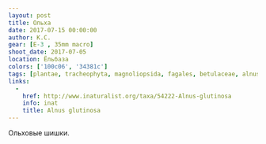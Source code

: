 ```yaml
---
layout: post
title: Ольха
date: 2017-07-15 00:00:00
author: К.С.
gear: [E-3 , 35mm macro]
shoot_date: 2017-07-05
location: Ёльбаза
colors: ['100c06', '34381c']
tags: [plantae, tracheophyta, magnoliopsida, fagales, betulaceae, alnus, alnus glutinosa]
links:
  -
    href: http://www.inaturalist.org/taxa/54222-Alnus-glutinosa
    info: inat
    title: Alnus glutinosa
---
```

Ольховые шишки.
